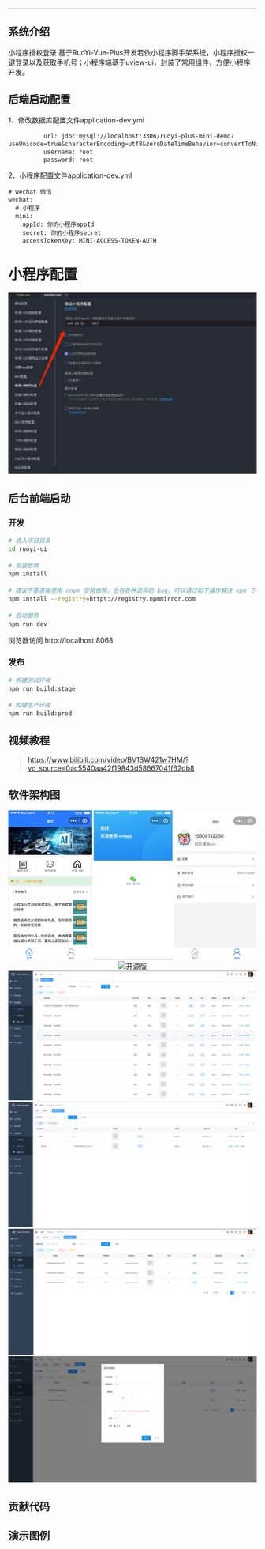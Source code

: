 
- - -

## 系统介绍
小程序授权登录
基于RuoYi-Vue-Plus开发若依小程序脚手架系统，小程序授权一键登录以及获取手机号；小程序端基于uview-ui，封装了常用组件，方便小程序开发。


## 后端启动配置
1、修改数据库配置文件application-dev.yml
```agsl
          url: jdbc:mysql://localhost:3306/ruoyi-plus-mini-demo?useUnicode=true&characterEncoding=utf8&zeroDateTimeBehavior=convertToNull&useSSL=true&serverTimezone=GMT%2B8&autoReconnect=true&rewriteBatchedStatements=true
          username: root
          password: root
```
2、小程序配置文件application-dev.yml
```agsl
# wechat 微信
wechat:
  # 小程序
  mini:
    appId: 你的小程序appId
    secret: 你的小程序secret
    accessTokenKey: MINI-ACCESS-TOKEN-AUTH
```

# 小程序配置
<p align="center">
<img alt="开源版" src="https://github.com/huangxing2010/ruoyi-plus-mini-demo/blob/main/script/demo/web01.png?raw=true">
</p>

## 后台前端启动
### 开发

```bash
# 进入项目目录
cd ruoyi-ui

# 安装依赖
npm install

# 建议不要直接使用 cnpm 安装依赖，会有各种诡异的 bug。可以通过如下操作解决 npm 下载速度慢的问题
npm install --registry=https://registry.npmmirror.com

# 启动服务
npm run dev
```

浏览器访问 http://localhost:8068

### 发布

```bash
# 构建测试环境
npm run build:stage

# 构建生产环境
npm run build:prod
```

## 视频教程
> https://www.bilibili.com/video/BV1SW421w7HM/?vd_source=0ac5540aa42f19843d58667041f62db8

## 软件架构图

<p align="center">
	  <img alt="开源版" src="https://github.com/huangxing2010/ruoyi-plus-mini-demo/blob/main/script/demo/demo01.jpg?raw=true">
	  <img alt="开源版" src="https://github.com/huangxing2010/ruoyi-plus-mini-demo/blob/main/script/demo/hd01.png?raw=true">
	  <img alt="开源版" src="https://github.com/huangxing2010/ruoyi-plus-mini-demo/blob/main/script/demo/hd02.png?raw=true">
	  <img alt="开源版" src="https://github.com/huangxing2010/ruoyi-plus-mini-demo/blob/main/script/demo/hd03.png?raw=true">
	  <img alt="开源版" src="https://github.com/huangxing2010/ruoyi-plus-mini-demo/blob/main/script/demo/hd04.png?raw=true">
	  <img alt="开源版" src="https://github.com/huangxing2010/ruoyi-plus-mini-demo/blob/main/script/demo/hd05.png?raw=true">
</p>

## 贡献代码




## 演示图例
